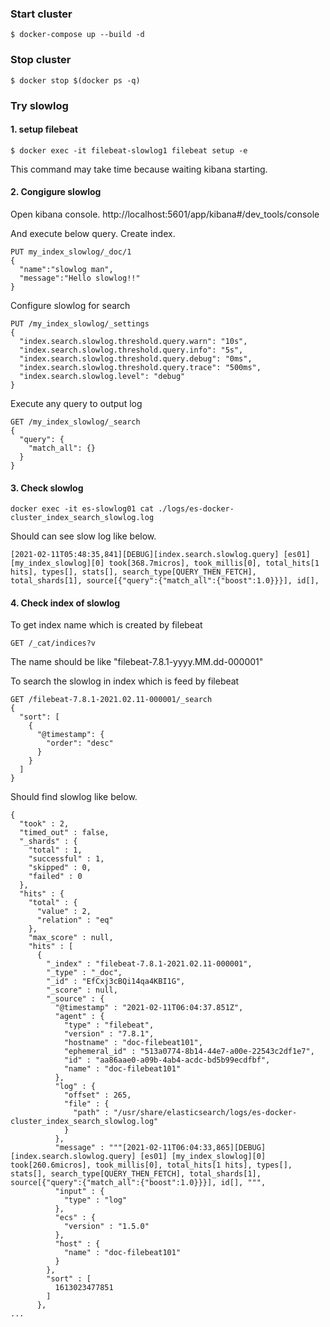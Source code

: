 ### Start cluster
```
$ docker-compose up --build -d
```

### Stop cluster
```
$ docker stop $(docker ps -q)
```

### Try slowlog
#### 1. setup filebeat
```
$ docker exec -it filebeat-slowlog1 filebeat setup -e 
```
This command may take time because waiting kibana starting.

#### 2. Congigure slowlog
Open kibana console.
http://localhost:5601/app/kibana#/dev_tools/console

And execute below query.
Create index.

```
PUT my_index_slowlog/_doc/1
{
  "name":"slowlog man",
  "message":"Hello slowlog!!"
}
```

Configure slowlog for search

```
PUT /my_index_slowlog/_settings
{
  "index.search.slowlog.threshold.query.warn": "10s",
  "index.search.slowlog.threshold.query.info": "5s",
  "index.search.slowlog.threshold.query.debug": "0ms",
  "index.search.slowlog.threshold.query.trace": "500ms",
  "index.search.slowlog.level": "debug"
}
```

Execute any query to output log

```
GET /my_index_slowlog/_search
{
  "query": {
    "match_all": {}
  }
}
```

#### 3. Check slowlog

```
docker exec -it es-slowlog01 cat ./logs/es-docker-cluster_index_search_slowlog.log
```

Should can see slow log like below.

```
[2021-02-11T05:48:35,841][DEBUG][index.search.slowlog.query] [es01] [my_index_slowlog][0] took[368.7micros], took_millis[0], total_hits[1 hits], types[], stats[], search_type[QUERY_THEN_FETCH], total_shards[1], source[{"query":{"match_all":{"boost":1.0}}}], id[], 
```

#### 4. Check index of slowlog
To get index name which is created by filebeat

```
GET /_cat/indices?v
```
The name should be like "filebeat-7.8.1-yyyy.MM.dd-000001"

To search the slowlog in index which is feed by filebeat

```
GET /filebeat-7.8.1-2021.02.11-000001/_search
{
  "sort": [
    {
      "@timestamp": {
        "order": "desc"
      }
    }
  ]
}
```

Should find slowlog like below.
```
{
  "took" : 2,
  "timed_out" : false,
  "_shards" : {
    "total" : 1,
    "successful" : 1,
    "skipped" : 0,
    "failed" : 0
  },
  "hits" : {
    "total" : {
      "value" : 2,
      "relation" : "eq"
    },
    "max_score" : null,
    "hits" : [
      {
        "_index" : "filebeat-7.8.1-2021.02.11-000001",
        "_type" : "_doc",
        "_id" : "EfCxj3cBQi14qa4KBI1G",
        "_score" : null,
        "_source" : {
          "@timestamp" : "2021-02-11T06:04:37.851Z",
          "agent" : {
            "type" : "filebeat",
            "version" : "7.8.1",
            "hostname" : "doc-filebeat101",
            "ephemeral_id" : "513a0774-8b14-44e7-a00e-22543c2df1e7",
            "id" : "aa86aae0-a09b-4ab4-acdc-bd5b99ecdfbf",
            "name" : "doc-filebeat101"
          },
          "log" : {
            "offset" : 265,
            "file" : {
              "path" : "/usr/share/elasticsearch/logs/es-docker-cluster_index_search_slowlog.log"
            }
          },
          "message" : """[2021-02-11T06:04:33,865][DEBUG][index.search.slowlog.query] [es01] [my_index_slowlog][0] took[260.6micros], took_millis[0], total_hits[1 hits], types[], stats[], search_type[QUERY_THEN_FETCH], total_shards[1], source[{"query":{"match_all":{"boost":1.0}}}], id[], """,
          "input" : {
            "type" : "log"
          },
          "ecs" : {
            "version" : "1.5.0"
          },
          "host" : {
            "name" : "doc-filebeat101"
          }
        },
        "sort" : [
          1613023477851
        ]
      },
...
```

